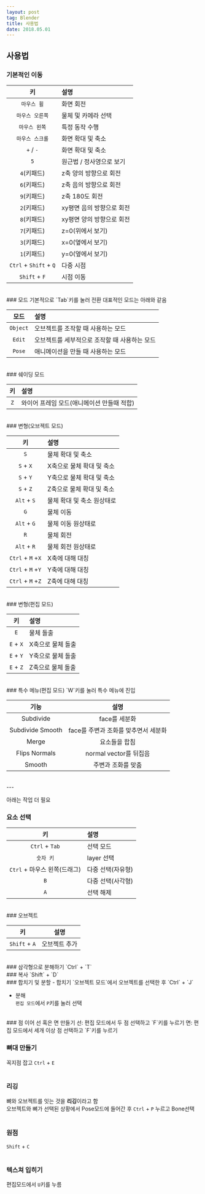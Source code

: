 ```yaml
---
layout: post 
tag: Blender
title: 사용법
date: 2018.05.01
---
```


## 사용법  
### 기본적인 이동  

|키|설명|
| :---: | :--- |
|`마우스 휠`|화면 회전|
|`마우스 오른쪽`|물체 및 카메라 선택|
|`마우스 왼쪽`|특정 동작 수행|
|`마우스 스크롤`|화면 확대 및 축소|
|`+` / `-`|화면 확대 및 축소|
|`5`|원근법 / 정사영으로 보기|
|`4`(키패드)|z축 양의 방향으로 회전|
|`6`(키패드)|z축 음의 방향으로 회전|
|`9`(키패드)|z축 180도 회전|
|`2`(키패드)|xy평면 음의 방향으로 회전|
|`8`(키패드)|xy평면 양의 방향으로 회전|
|`7`(키패드)|z=0(위에서 보기)|
|`3`(키패드)|x=0(옆에서 보기)|
|`1`(키패드)|y=0(옆에서 보기)|
|`Ctrl` +  `Shift` + `Q`|다중 시점|
|`Shift` + `F`|시점 이동|

<br>
### 모드  
기본적으로 `Tab`키를 눌러 전환  
대표적인 모드는 아래와 같음  

|모드|설명|
| :---: | :--- |
|`Object`|오브젝트를 조작할 때 사용하는 모드|
|`Edit`|오브젝트를 세부적으로 조작할 때 사용하는 모드|
|`Pose`|애니메이션을 만들 때 사용하는 모드|

<br>
### 쉐이딩 모드  

|키|설명|
| :---: | :--- |
|`Z`|와이어 프레임 모드(애니메이션 만들때 적합)|

<br>
### 변형(오브젝트 모드)  

|키|설명|
| :---: | :--- |
|`S`|물체 확대 및 축소|
|`S` + `X`|X축으로 물체 확대 및 축소|
|`S` + `Y`|Y축으로 물체 확대 및 축소|
|`S` + `Z`|Z축으로 물체 확대 및 축소|
|`Alt` + `S`|물체 확대 및 축소 원상태로|
|`G`|물체 이동|
|`Alt` + `G`|물체 이동 원상태로|
|`R`|물체 회전|
|`Alt` + `R`|물체 회전 원상태로|
|`Ctrl` + `M` +`X`|X축에 대해 대칭|
|`Ctrl` + `M` +`Y`|Y축에 대해 대칭|
|`Ctrl` + `M` +`Z`|Z축에 대해 대칭|

<br>
### 변형(편집 모드)  

|키|설명|
| :---: | :--- |
|`E`|물체 돌출|
|`E` + `X`|X축으로 물체 돌출|
|`E` + `Y`|Y축으로 물체 돌출|
|`E` + `Z`|Z축으로 물체 돌출|

<br>
### 특수 메뉴(편집 모드)  
`W`키를 눌러 특수 메뉴에 진입  

|기능|설명|
| :---: | :---: |
|Subdivide|face를 세분화|
|Subdivide Smooth|face를 주변과 조화를 맞추면서 세분화|
|Merge|요소들을 합침|
|Flips Normals|normal vector를 뒤집음|
|Smooth|주변과 조화를 맞춤|

<br>
---

아래는 작업 더 필요  
### 요소 선택  

|키|설명|
| :---: | :--- |
|`Ctrl` + `Tab`|선택 모드|
|`숫자 키`|layer 선택|
|`Ctrl` + 마우스 왼쪽(드래그)|다중 선택(자유형)|
|`B`|다중 선택(사각형)|
|`A`|선택 해제|

<br>
### 오브젝트  

|키|설명|
| :---: | :---: |
|`Shift` + `A`|오브젝트 추가|

<br>
### 삼각형으로 분해하기  
`Ctrl` + `T`  
<br>
### 복사  
`Shift` + `D`  
<br>
### 합치기 및 분할  
- 합치기  
`오브젝트 모드`에서 오브젝트를 선택한 후  `Ctrl` + `J`  

- 분해  
`편집 모드`에서 `P`키를 눌러 선택  

<br>
### 점 이어 선 혹은 면 만들기  
선: 편집 모드에서 두 점 선택하고 `F`키를 누르기  
면: 편집 모드에서 세개 이상 점 선택하고 `F`키를 누르기  
<br>

### 뼈대 만들기  
꼭지점 잡고 `Ctrl` + `E`  
<br>
### 리깅  
뼈와 오브젝트를 잇는 것을 **리깅**이라고 함  
오브젝트와 뼈가 선택된 상황에서 Pose모드에 들어간 후 `Ctrl` + `P` 누르고 Bone선택  
<br>
### 원점  
`Shift` + `C`  
<br>
### 텍스쳐 입히기
편집모드에서 `U`키를 누름  
